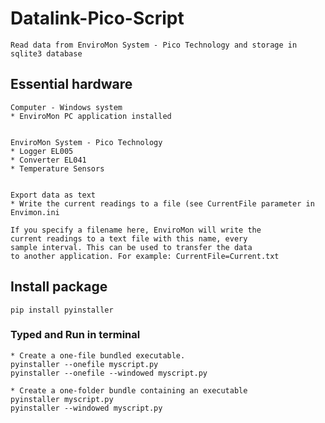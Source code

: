 # Datalink-Pico-Script

    Read data from EnviroMon System - Pico Technology and storage in sqlite3 database

## Essential hardware

    Computer - Windows system
    * EnviroMon PC application installed


    EnviroMon System - Pico Technology
    * Logger EL005
    * Converter EL041
    * Temperature Sensors


    Export data as text
    * Write the current readings to a file (see CurrentFile parameter in Envimon.ini

    If you specify a filename here, EnviroMon will write the
    current readings to a text file with this name, every
    sample interval. This can be used to transfer the data
    to another application. For example: CurrentFile=Current.txt

## Install package

    pip install pyinstaller

### Typed and Run in terminal

    * Create a one-file bundled executable.
    pyinstaller --onefile myscript.py
    pyinstaller --onefile --windowed myscript.py

    * Create a one-folder bundle containing an executable
    pyinstaller myscript.py
    pyinstaller --windowed myscript.py
